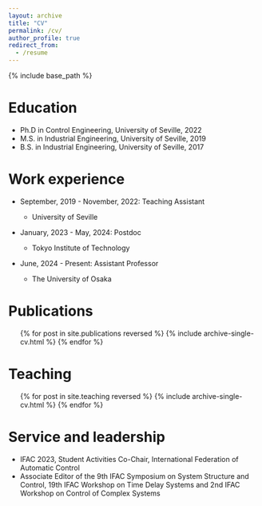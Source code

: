 ```yaml
---
layout: archive
title: "CV"
permalink: /cv/
author_profile: true
redirect_from:
  - /resume
---
```


{% include base_path %}

Education
======
* Ph.D in Control Engineering, University of Seville, 2022
* M.S. in Industrial Engineering, University of Seville, 2019
* B.S. in Industrial Engineering, University of Seville, 2017

Work experience
======
* September, 2019 - November, 2022: Teaching Assistant
  * University of Seville

* January, 2023 - May, 2024: Postdoc
  * Tokyo Institute of Technology

* June, 2024 - Present: Assistant Professor
  * The University of Osaka

Publications
======
  <ul>{% for post in site.publications reversed %}
    {% include archive-single-cv.html %}
  {% endfor %}</ul>
  
Teaching
======
  <ul>{% for post in site.teaching reversed %}
    {% include archive-single-cv.html %}
  {% endfor %}</ul>
  
Service and leadership
======
* IFAC 2023, Student Activities Co-Chair, International Federation of Automatic Control
* Associate Editor of the 9th IFAC Symposium on System Structure and Control, 19th IFAC Workshop on Time Delay Systems and 2nd IFAC Workshop on Control of Complex Systems

